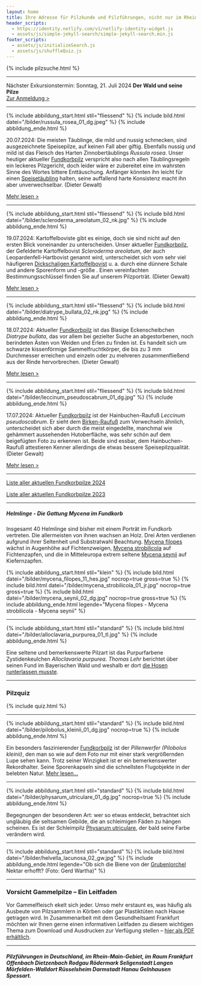 ```yaml
---
layout: home
title: Ihre Adresse für Pilzkunde und Pilzführungen, nicht nur im Rhein-Main-Gebiet
header_scripts:
  - https://identity.netlify.com/v1/netlify-identity-widget.js
  - assets/js/simple-jekyll-search/simple-jekyll-search.min.js
footer_scripts:
  - assets/js/initializeSearch.js
  - assets/js/shuffleQuiz.js
---
```

{% include pilzsuche.html %}

- - -

Nächster Exkursionstermin: Sonntag, 21. Juli 2024 **Der Wald und seine Pilze**\
[Zur Anmeldung >](/termine)

- - -

{% include abbildung_start.html stil="fliessend" %}
{% include bild.html datei="/bilder/russula_rosea_01_dg.jpeg" %}
{% include abbildung_ende.html %}

20.07.2024: Die meisten Täublinge, die mild und nussig schmecken, sind ausgezeichnete Speisepilze, auf keinen Fall aber giftig. Ebenfalls nussig und mild ist das Fleisch des Harten Zinnobertäublings *Russula rosea*. Unser heutiger aktueller [Fundkorbpilz](AA "Glossar-") verspricht also nach allen Täublingsregeln ein leckeres Pilzgericht, doch leider wäre er zubereitet eine im wahrsten Sinne des Wortes bittere Enttäuschung. Anfänger könnten ihn leicht für einen [Speisetäubling](/pilze/russula-vesca-speisetäubling) halten, seine auffallend harte Konsistenz macht ihn aber unverwechselbar. (Dieter Gewalt)

[Mehr lesen >](/pilze/russula-rosea-harter-zinnobertäubling)

<div style="clear:  both"></div>

- - -

{% include abbildung_start.html stil="fliessend" %}
{% include bild.html datei="/bilder/scleroderma_areolatum_02_nk.jpg" %}
{% include abbildung_ende.html %}

19.07.2024: Kartoffelboviste gibt es einige, doch sie sind nicht auf den ersten Blick voneinander zu unterscheiden. Unser aktueller [Fundkorbpilz](AA "Glossar-"), der Gefelderte Kartoffelbovist *Scleroderma areolatum*, der auch Leopardenfell-Hartbovist genannt wird, unterscheidet sich vom sehr viel häufigeren [Dickschaligen Kartoffelbovist](/pilze/scleroderma-citrinum-dickschaliger-kartoffelbovist) u. a. durch eine dünnere Schale und andere Sporenform und -größe . Einen vereinfachten Bestimmungsschlüssel finden Sie auf unserem Pilzporträt. (Dieter Gewalt)

[Mehr lesen >](/pilze/scleroderma-areolatum-gefelderter-kartoffelbovist-leopardenfell-hartbovist)

<div style="clear:  both"></div>

- - -

{% include abbildung_start.html stil="fliessend" %}
{% include bild.html datei="/bilder/diatrype_bullata_02_nk.jpg" %}
{% include abbildung_ende.html %}

18.07.2024: Aktueller [Fundkorbpilz](AA "Glossar-") ist das Blasige Eckenscheibchen *Diatrype bullata*, das vor allem bei gezielter Suche an abgestorbenen, noch berindeten Ästen von Weiden und Erlen zu finden ist. Es handelt sich um schwarze kissenförmige Sammelfruchtkörper, die bis zu 3 mm Durchmesser erreichen und einzeln oder zu mehreren zusammenfließend aus der Rinde hervorbrechen. (Dieter Gewalt)

[Mehr lesen >](/pilze/diatrype-bullata-blasiges-eckenscheibchen)

<div style="clear:  both"></div>

- - -

{% include abbildung_start.html stil="fliessend" %}
{% include bild.html datei="/bilder/leccinum_pseudoscabrum_01_dg.jpg" %}
{% include abbildung_ende.html %}

17.07.2024: Aktueller [Fundkorbpilz](AA "Glossar-") ist der Hainbuchen-Raufuß *Leccinum pseudoscabrum*. Er sieht dem [Birken-Raufuß](/pilze/leccinum-scabrum-birken-raufuß-birkenpilz) zum Verwechseln ähnlich, unterscheidet sich aber durch die meist eingedellte, manchmal wie gehämmert aussehenden Hutoberfläche, was sehr schön auf dem beigefügten Foto zu erkennen ist. Beide sind essbar, dem Hainbuchen-Raufuß attestieren Kenner allerdings die etwas bessere Speisepilzqualität. (Dieter Gewalt)

[Mehr lesen >](/pilze/leccinum-pseudoscabrum-hainbuchenraufuß)

<div style="clear:  both"></div>

- - -

[Liste aller aktuellen Fundkorbpilze 2024](/artikel/liste-aller-aktuellen-fundkorbpilze-2024.html)

[Liste aller aktuellen Fundkorbpilze 2023](/artikel/liste-aller-aktuellen-fundkorbpilze-2023.html)

- - -

##### Helmlinge - Die Gattung *Mycena* im Fundkorb

Insgesamt 40 Helmlinge sind bisher mit einem Porträt im Fundkorb vertreten. Die allermeisten von ihnen wachsen an Holz. Drei Arten verdienen aufgrund ihrer Seltenheit und Substratwahl Beachtung. [Mycena filopes](/pilze/mycena-filopes-zerbrechlicher-fadenhelmling) wächst in Augenhöhe auf Fichtenzweigen, [Mycena strobilicola](/pilze/mycena-strobilicola-fichtenzapfenhelmling) auf Fichtenzapfen, und die in Mitteleuropa extrem seltene [Mycena seynii](/pilze/mycena-seynii-mediterraner-kiefernzapfenhelmling) auf Kiefernzapfen.

{% include abbildung_start.html stil="klein" %}
{% include bild.html datei="/bilder/mycena_filopes_11_hes.jpg" nocrop=true gross=true %}
{% include bild.html datei="/bilder/mycena_strobilicola_01_jr.jpg" nocrop=true gross=true %}
{% include bild.html datei="/bilder/mycena_seynii_02_dg.jpg" nocrop=true gross=true %}
{% include abbildung_ende.html legende="Mycena filopes - Mycena strobilicola - Mycena seynii" %}

- - -

{% include abbildung_start.html stil="standard" %}
{% include bild.html datei="/bilder/alloclavaria_purpurea_01_tl.jpg" %}
{% include abbildung_ende.html %}

Eine seltene und bemerkenswerte Pilzart ist das Purpurfarbene Zystidenkeulchen *Alloclavaria purpurea*. *Thomas Lehr* berichtet über seinen Fund im Bayerischen Wald und weshalb er dort [die Hosen runterlassen musste](/pilze/alloclavaria-purpurea-purpurfarbenes-zystidenkeulchen).

- - -

### Pilzquiz

{% include quiz.html %}

- - -

{% include abbildung_start.html stil="standard" %}
{% include bild.html datei="/bilder/pilobolus_kleinii_01_dg.jpg" nocrop=true %}
{% include abbildung_ende.html %}

Ein besonders faszinierender [Fundkorbpilz](AA "Glossar-") ist der *Pillenwerfer (Pilobolus kleinii)*, den man so wie auf dem Foto nur mit einer stark vergrößernden Lupe sehen kann. Trotz seiner Winzigkeit ist er ein bemerkenswerter Rekordhalter. Seine Sporenkapseln sind die schnellsten Flugobjekte in der belebten Natur. [Mehr lesen...](/pilze/pilobolus-kleinii-pillenwerfer)

- - -

{% include abbildung_start.html stil="standard" %}
{% include bild.html datei="/bilder/physarum_utriculare_01_dg.jpg" nocrop=true %}
{% include abbildung_ende.html %}

Begegnungen der besonderen Art: wer so etwas entdeckt, betrachtet sich ungläubig die seltsamen Gebilde, die an schleimigen Fäden zu hängen scheinen. Es ist der Schleimpilz [Physarum utriculare](/pilze/physarum-utriculare-fadenfruchtschleimpilz), der bald seine Farbe verändern wird.

- - -

{% include abbildung_start.html stil="standard" %}
{% include bild.html datei="/bilder/helvella_lacunosa_02_gw.jpg" %}
{% include abbildung_ende.html legende="Ob sich die Biene von der <a href='/pilze/helvella-lacunosa-grubenlorchel'>Grubenlorchel</a> Nektar erhofft?  (Foto: Gerd Wartha)" %}

- - -

### Vorsicht Gammelpilze – Ein Leitfaden

Vor Gammelfleisch ekelt sich jeder. Umso mehr erstaunt es, was häufig als Ausbeute von Pilzsammlern in Körben oder gar Plastiktüten nach Hause getragen wird. In Zusammenarbeit mit dem Gesundheitsamt Frankfurt möchten wir Ihnen gerne einen informativen Leitfaden zu diesem wichtigen Thema zum Download und Ausdrucken zur Verfügung stellen – [hier als PDF erhältlich](/assets/docs/Fundkorb.de-Gammelpilze.pdf).

- - -

##### Pilzführungen in Deutschland, im Rhein-Main-Gebiet, im Raum Frankfurt Offenbach Dietzenbach Rodgau Rödermark Seligenstadt Langen Mörfelden-Walldort Rüsselsheim Darmstadt Hanau Gelnhausen Spessart.